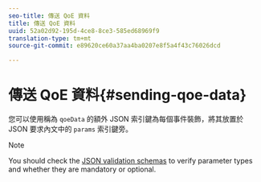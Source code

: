 ```yaml
---
seo-title: 傳送 QoE 資料
title: 傳送 QoE 資料
uuid: 52a02d92-195d-4ce8-8ce3-585ed68969f9
translation-type: tm+mt
source-git-commit: e89620ce60a37aa4ba0207e8f5a4f43c76026dcd

---
```



# 傳送 QoE 資料{#sending-qoe-data}

您可以使用稱為 `qoeData` 的額外 JSON 索引鍵為每個事件裝飾，將其放置於 JSON 要求內文中的 `params` 索引鍵旁。

>[!NOTE]
>
>You should check the [JSON validation schemas](/help/media-collection-api/mc-api-impl/mc-api-validate-reqs.md) to verify parameter types and whether they are mandatory or optional.

